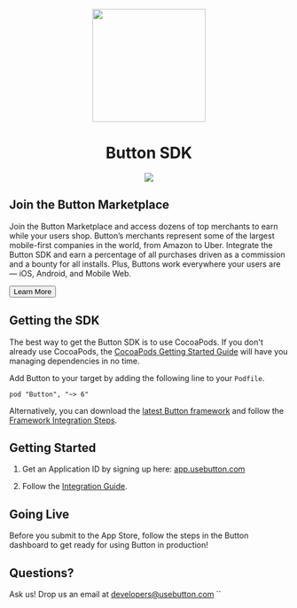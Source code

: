 <p align="center">
<img src="https://cloud.githubusercontent.com/assets/1057077/11322171/de11ea38-90ac-11e5-9df6-4da8d87ef76e.png" width="204"/>
</p>
<h1 align="center">Button SDK</h1>
<p align="center"><img align="center" src="https://img.shields.io/cocoapods/v/Button.svg?style=flat" />
</p>


## Join the Button Marketplace

Join the Button Marketplace and access dozens of top merchants to earn while your users shop. Button’s merchants represent some of the largest mobile-first companies in the world, from Amazon to Uber. Integrate the Button SDK and earn a percentage of all purchases driven as a commission and a bounty for all installs. Plus, Buttons work everywhere your users are — iOS, Android, and Mobile Web.

<a href="https://usebutton.com"><button class="btn btn-secondary">Learn More</button></a>


## Getting the SDK

The best way to get the Button SDK is to use CocoaPods. If you don't already use CocoaPods, the <a target="out" href="http://guides.cocoapods.org/using/getting-started.html">CocoaPods Getting Started Guide</a> will have you managing dependencies in no time.

Add Button to your target by adding the following line to your `Podfile`.

```
pod "Button", "~> 6"
```

Alternatively, you can download the [latest Button framework](https://github.com/usebutton/button-ios/releases/latest) and follow the [Framework Integration Steps](https://github.com/usebutton/button-ios/wiki/Adding-the-Button-Framework-and-Bundle-to-your-project).


## Getting Started

1. Get an Application ID by signing up here: [app.usebutton.com](http://app.usebutton.com)

2. Follow the <a href="https://developer.usebutton.com/docs/publishers-getting-started" target="_blank">Integration Guide</a>.

## Going Live

Before you submit to the App Store, follow the steps in the Button dashboard to get ready for using Button in production!

## Questions?

Ask us! Drop us an email at <a href="mailto:developers@usebutton.com">developers@usebutton.com</a>
``